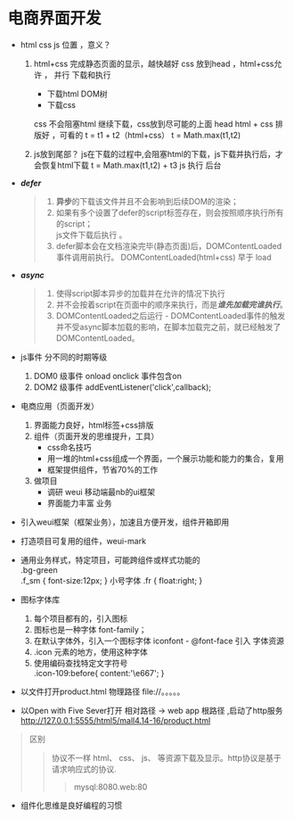 # 电商界面开发

- html css js 位置 ，意义？
    1. html+css 完成静态页面的显示，越快越好
        css 放到head ，html+css允许 ， 并行 下载和执行
        - 下载html  DOM树
        - 下载css

        css 不会阻塞html 继续下载，css放到尽可能的上面 head
        html + css 排版好 ，可看的
            t = t1 + t2（html+css）
            t = Math.max(t1,t2)
    2. js放到尾部？
        js在下载的过程中,会阻塞html的下载，js下载并执行后，才会恢复html下载
        t = Math.max(t1,t2) + t3
        js 执行 后台
- ***defer***
    > 1. **异步**的下载该文件并且不会影响到后续DOM的渲染；  
    > 2. 如果有多个设置了defer的script标签存在，则会按照顺序执行所有的script；  
        js文件下载后执行 。  
    > 3. defer脚本会在文档渲染完毕(静态页面)后，DOMContentLoaded事件调用前执行。  DOMContentLoaded(html+css) 早于 load



- ***async***
    > 1. 使得script脚本异步的加载并在允许的情况下执行
    > 2. 并不会按着script在页面中的顺序来执行，而是***谁先加载完谁执行***。
    > 3. DOMContentLoaded之后运行
        - DOMContentLoaded事件的触发并不受async脚本加载的影响，在脚本加载完之前，就已经触发了DOMContentLoaded。


- js事件 分不同的时期等级
    1. DOM0 级事件   onload onclick  事件包含on
    2. DOM2 级事件   addEventListener('click',callback);




- 电商应用（页面开发）
    1. 界面能力良好，html标签+css排版
    2. 组件（页面开发的思维提升，工具）
        - css命名技巧
        - 用一堆的html+css组成一个界面，一个展示功能和能力的集合，复用
        - 框架提供组件，节省70%的工作
    3. 做项目
        - 调研 weui  移动端最nb的ui框架
        - 界面能力丰富 业务
- 引入weui框架（框架业务），加速且方便开发，组件开箱即用
- 打造项目可复用的组件，weui-mark
- 通用业务样式，特定项目，可能跨组件或样式功能的  
    .bg-green   
    .f_sm { font-size:12px; }  小号字体
    .fr { float:right; }     


- 图标字体库
    1. 每个项目都有的，引入图标
    2. 图标也是一种字体
        font-family；
    3. 在默认字体外，引入一个图标字体
        iconfont
            - @font-face 引入 字体资源
    4. .icon 元素的地方，使用这种字体
    5. 使用编码查找特定文字符号  
        .icon-109:before{
            content:'\e667';
        }
- 以文件打开product.html
    物理路径 file://。。。。。
- 以Open with Five Sever打开
    相对路径 -> web app 根路径 ,启动了http服务
        http://127.0.0.1:5555/html5/mall4.14-16/product.html


> 区别
> > 协议不一样
> > html、 css、 js、 等资源下载及显示。http协议是基于请求响应式的协议.
> > >  mysql:8080.web:80


- 组件化思维是良好编程的习惯